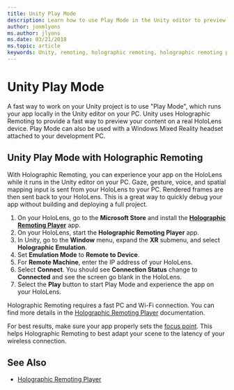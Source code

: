 ```yaml
---
title: Unity Play Mode
description: Learn how to use Play Mode in the Unity editor to preview your application changes on a device without deploying an app.
author: jonmlyons
ms.author: jlyons
ms.date: 03/21/2018
ms.topic: article
keywords: Unity, remoting, holographic remoting, holographic remoting player, HoloLens, mixed reality headset, windows mixed reality headset, virtual reality headset, unity play mode
---
```


# Unity Play Mode

A fast way to work on your Unity project is to use "Play Mode", which runs your app locally in the Unity editor on your PC. Unity uses Holographic Remoting to provide a fast way to preview your content on a real HoloLens device. Play Mode can also be used with a Windows Mixed Reality headset attached to your development PC.

## Unity Play Mode with Holographic Remoting

With Holographic Remoting, you can experience your app on the HoloLens while it runs in the Unity editor on your PC. Gaze, gesture, voice, and spatial mapping input is sent from your HoloLens to your PC. Rendered frames are then sent back to your HoloLens. This is a great way to quickly debug your app without building and deploying a full project.
1. On your HoloLens, go to the **Microsoft Store** and install the **[Holographic Remoting Player](https://www.microsoft.com/store/p/holographic-remoting-player/9nblggh4sv40)** app.
2. On your HoloLens, start the **Holographic Remoting Player** app.
3. In Unity, go to the **Window** menu, expand the **XR** submenu, and select **Holographic Emulation**.
4. Set **Emulation Mode** to **Remote to Device**.
5. For **Remote Machine**, enter the IP address of your HoloLens.
6. Select **Connect**. You should see **Connection Status** change to **Connected** and see the screen go blank in the HoloLens.
7. Select the **Play** button to start Play Mode and experience the app on your HoloLens.

Holographic Remoting requires a fast PC and Wi-Fi connection. You can find more details in the [Holographic Remoting Player](../platform-capabilities-and-apis/holographic-remoting-player.md) documentation.

For best results, make sure your app properly sets the [focus point](focus-point-in-unity.md). This helps Holographic Remoting to best adapt your scene to the latency of your wireless connection.

## See Also
* [Holographic Remoting Player](../platform-capabilities-and-apis/holographic-remoting-player.md)

